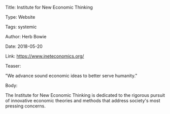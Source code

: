 Title: Institute for New Economic Thinking

Type: Website

Tags: systemic

Author: Herb Bowie

Date: 2018-05-20

Link: https://www.ineteconomics.org/

Teaser:

"We advance sound economic ideas to better serve humanity."

Body:

The Institute for New Economic Thinking is dedicated to the rigorous pursuit of innovative economic theories and methods that address society's most pressing concerns.
